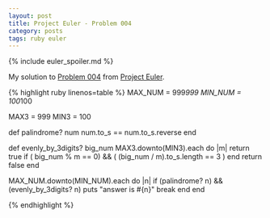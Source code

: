 ```yaml
---
layout: post
title: Project Euler - Problem 004
category: posts
tags: ruby euler
---
```


{% include euler_spoiler.md %}

My solution to [Problem 004] from [Project Euler].

{% highlight ruby linenos=table %}
MAX_NUM = 999*999
MIN_NUM = 100*100

MAX3 = 999
MIN3 = 100

def palindrome? num
  num.to_s == num.to_s.reverse
end

def evenly_by_3digits? big_num
  MAX3.downto(MIN3).each do |m|
    return true if ( big_num % m == 0) && ( (big_num / m).to_s.length == 3 ) 
  end
  return false
end

MAX_NUM.downto(MIN_NUM).each do |n|
  if (palindrome? n) && (evenly_by_3digits? n)
    puts "answer is #{n}"
    break 
  end
end

{% endhighlight %}

[Project Euler]: https://projecteuler.net
[Problem 004]: https://projecteuler.net/problem=4
